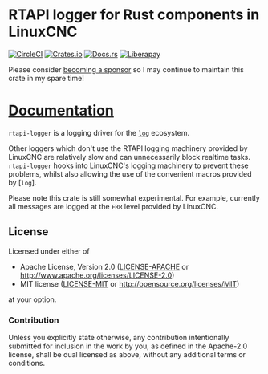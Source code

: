 # RTAPI logger for Rust components in LinuxCNC

[![CircleCI](https://circleci.com/gh/jamwaffles/linuxcnc-hal-rs.svg?style=shield)](https://circleci.com/gh/jamwaffles/linuxcnc-hal-rs)
[![Crates.io](https://img.shields.io/crates/v/rtapi-logger.svg)](https://crates.io/crates/rtapi-logger)
[![Docs.rs](https://docs.rs/rtapi-logger/badge.svg)](https://docs.rs/rtapi-logger)
[![Liberapay](https://img.shields.io/badge/donate-liberapay-yellow.svg)](https://liberapay.com/jamwaffles)

Please consider [becoming a sponsor](https://github.com/sponsors/jamwaffles/) so I may continue to maintain this crate in my spare time!

# [Documentation](https://docs.rs/rtapi-logger)

`rtapi-logger` is a logging driver for the [`log`](https://docs.rs/log) ecosystem.

Other loggers which don't use the RTAPI logging machinery provided by LinuxCNC are relatively
slow and can unnecessarily block realtime tasks. `rtapi-logger` hooks into LinuxCNC's logging
machinery to prevent these problems, whilst also allowing the use of the convenient macros
provided by [`log`].

Please note this crate is still somewhat experimental. For example, currently all messages are
logged at the `ERR` level provided by LinuxCNC.

## License

Licensed under either of

- Apache License, Version 2.0 ([LICENSE-APACHE](LICENSE-APACHE) or
  <http://www.apache.org/licenses/LICENSE-2.0>)
- MIT license ([LICENSE-MIT](LICENSE-MIT) or <http://opensource.org/licenses/MIT>)

at your option.

### Contribution

Unless you explicitly state otherwise, any contribution intentionally submitted for inclusion in the
work by you, as defined in the Apache-2.0 license, shall be dual licensed as above, without any
additional terms or conditions.
